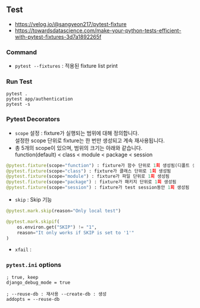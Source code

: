 ## Test

* https://velog.io/@sangyeon217/pytest-fixture
* https://towardsdatascience.com/make-your-python-tests-efficient-with-pytest-fixtures-3d7a1892265f

### Command 
* `pytest --fixtures` : 적용된 fixture list print  


### Run Test 
```
pytest .
pytest app/authentication
pytest -s
```

### Pytest Decorators
* `scope` 설정 : fixture가 실행되는 범위에 대해 정의합니다.  
  설정한 scope 단위로 fixture는 한 번만 생성되고 계속 재사용됩니다.
* 총 5개의 scope이 있으며, 범위의 크기는 아래와 같습니다.   
  function(default) < class < module < package < session

```python
@pytest.fixture(scope="function") : fixture가 함수 단위로 1회 생성됨(디폴트 설정으로, @pytest.fixture 와 같습니다.)
@pytest.fixture(scope="class") : fixture가 클래스 단위로 1회 생성됨
@pytest.fixture(scope="module") : fixture가 파일 단위로 1회 생성됨
@pytest.fixture(scope="package") : fixture가 패키지 단위로 1회 생성됨
@pytest.fixture(scope="session") : fixture가 test session동안 1회 생성됨
```


* `skip` : Skip 기능 
```python
@pytest.mark.skip(reason="Only local test")

@pytest.mark.skipif(
    os.environ.get("SKIP") != "1", 
    reason="It only works if SKIP is set to '1'"
)
```

* `xfail` : 


### `pytest.ini` options
```shell
; true, keep
django_debug_mode = true

; --reuse-db : 재사용 --create-db : 생성
addopts = --reuse-db 
```


